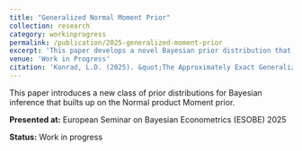 ```yaml
---
title: "Generalized Normal Moment Prior"
collection: research
category: workinprogress
permalink: /publication/2025-generalized-moment-prior
excerpt: 'This paper develops a novel Bayesian prior distribution that approximates exact moment conditions while maintaining computational tractability.'
venue: 'Work in Progress'
citation: 'Konrad, L.D. (2025). &quot;The Approximately Exact Generalized Moment Prior.&quot; <i>Working Paper</i>.'
---
```


This paper introduces a new class of prior distributions for Bayesian inference that builts up on the Normal product Moment prior.

**Presented at:** European Seminar on Bayesian Econometrics (ESOBE) 2025

**Status:** Work in progress
